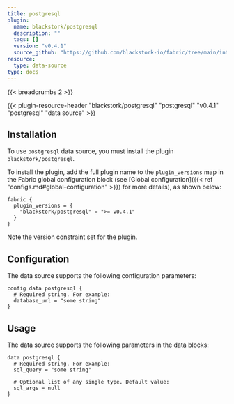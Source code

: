 ```yaml
---
title: postgresql
plugin:
  name: blackstork/postgresql
  description: ""
  tags: []
  version: "v0.4.1"
  source_github: "https://github.com/blackstork-io/fabric/tree/main/internal/postgresql/"
resource:
  type: data-source
type: docs
---
```


{{< breadcrumbs 2 >}}

{{< plugin-resource-header "blackstork/postgresql" "postgresql" "v0.4.1" "postgresql" "data source" >}}

## Installation

To use `postgresql` data source, you must install the plugin `blackstork/postgresql`.

To install the plugin, add the full plugin name to the `plugin_versions` map in the Fabric global configuration block (see [Global configuration]({{< ref "configs.md#global-configuration" >}}) for more details), as shown below:

```hcl
fabric {
  plugin_versions = {
    "blackstork/postgresql" = ">= v0.4.1"
  }
}
```

Note the version constraint set for the plugin.

## Configuration

The data source supports the following configuration parameters:

```hcl
config data postgresql {
  # Required string. For example:
  database_url = "some string"
}
```

## Usage

The data source supports the following parameters in the data blocks:

```hcl
data postgresql {
  # Required string. For example:
  sql_query = "some string"

  # Optional list of any single type. Default value:
  sql_args = null
}
```